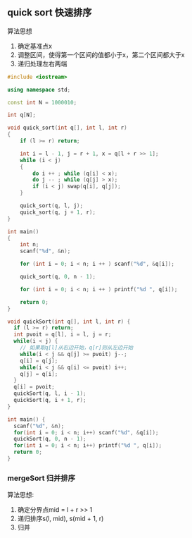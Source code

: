 ## quick sort 快速排序

算法思想

1. 确定基准点x
2. 调整区间，使得第一个区间的值都小于x，第二个区间都大于x
3. 递归处理左右两端

```c++
#include <iostream>

using namespace std;

const int N = 1000010;

int q[N];

void quick_sort(int q[], int l, int r)
{
    if (l >= r) return;

    int i = l - 1, j = r + 1, x = q[l + r >> 1];
    while (i < j)
    {
        do i ++ ; while (q[i] < x);
        do j -- ; while (q[j] > x);
        if (i < j) swap(q[i], q[j]);
    }

    quick_sort(q, l, j);
    quick_sort(q, j + 1, r);
}

int main()
{
    int n;
    scanf("%d", &n);

    for (int i = 0; i < n; i ++ ) scanf("%d", &q[i]);

    quick_sort(q, 0, n - 1);

    for (int i = 0; i < n; i ++ ) printf("%d ", q[i]);

    return 0;
}

```

```c++
void quickSort(int q[], int l, int r) {
  if (l >= r) return;
  int pvoit = q[l], i = l, j = r;
  while(i < j) {
    // 如果取q[l]从右边开始，q[r]则从左边开始
    while(i < j && q[j] >= pvoit) j--;
    q[i] = q[j];
    while(i < j && q[i] <= pvoit) i++;
    q[j] = q[i];
  }
  q[i] = pvoit;
  quickSort(q, l, i - 1);
  quickSort(q, i + 1, r);
}

int main() {
  scanf("%d", &n);
  for(int i = 0; i < n; i++) scanf("%d", &q[i]);
  quickSort(q, 0, n - 1);
  for(int i = 0; i < n; i++) printf("%d ", q[i]);
  return 0;
}
```

### mergeSort 归并排序

算法思想:

1. 确定分界点mid = l + r >> 1
2. 递归排序s(l, mid), s(mid + 1, r)
3. 归并



